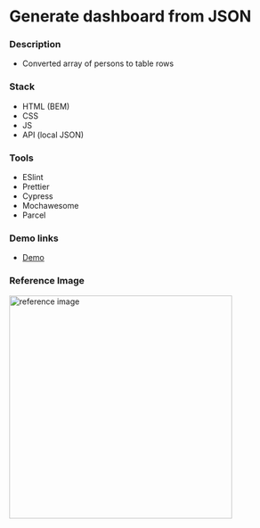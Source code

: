 # Generate dashboard from JSON

### Description

- Converted array of persons to table rows

### Stack

- HTML (BEM)
- CSS
- JS
- API (local JSON)

### Tools

- ESlint
- Prettier
- Cypress
- Mochawesome
- Parcel

### Demo links

- [Demo](https://AndriiZakharenko.github.io/generate-table/)

### Reference Image

<img src="./src/images/preview.png" alt="reference image" width="400px" />
